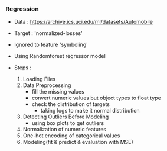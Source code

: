 ### Regression 



- Data : https://archive.ics.uci.edu/ml/datasets/Automobile

- Target : 'normalized-losses'
- Ignored to feature 'symboling'
- Using Randomforest regressor model
- Steps :
  1. Loading Files
  2. Data Preprocessing
     - fill the missing values
     - convert numeric values but object types to float type
     - check the distribution of targets
       + taking logs to make it  normal distribution
  3. Detecting Outliers Before Modeling
     - using box plots to get outliers
  4. Normalization of numeric features
  5. One-hot encoding of categorical values
  6. Modeling(fit & predict & evaluation with MSE)